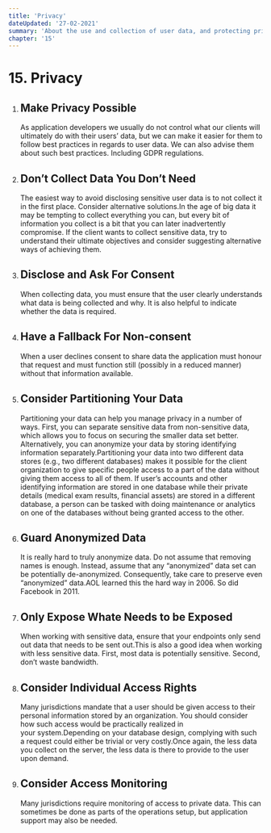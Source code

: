 ```yaml
---
title: 'Privacy'
dateUpdated: '27-02-2021'
summary: 'About the use and collection of user data, and protecting privacy'
chapter: '15'
---
```

# 15. Privacy
1. ## Make Privacy Possible
	As application developers we usually do not control what our clients will ultimately do with their users’ data, but we can make it easier for them to follow best practices in regards to user data. We can also advise them about such best practices. Including GDPR regulations.
2. ## Don’t Collect Data You Don’t Need
	The easiest way to avoid disclosing sensitive user data is to not collect it in the first place. Consider alternative solutions.In the age of big data it may be tempting to collect everything you can, but every bit of information you collect is a bit that you can later inadvertently compromise. If the client wants to collect sensitive data, try to understand their ultimate objectives and consider suggesting alternative ways of achieving them.
3. ## Disclose and Ask For Consent
	When collecting data, you must ensure that the user clearly understands what data is being collected and why. It is also helpful to indicate whether the data is required.
4. ## Have a Fallback For Non-consent
	When a user declines consent to share data the application must honour that request and must function still (possibly in a reduced manner) without that information available.
5. ## Consider Partitioning Your Data
	Partitioning your data can help you manage privacy in a number of ways. First, you can separate sensitive data from non-sensitive data, which allows you to focus on securing the smaller data set better. Alternatively, you can anonymize your data by storing identifying information separately.Partitioning your data into two different data stores (e.g., two different databases) makes it possible for the client organization to give specific people access to a part of the data without giving them access to all of them. If user’s accounts and other identifying information are stored in one database while their private details (medical exam results, financial assets) are stored in a different database, a person can be tasked with doing maintenance or analytics on one of the databases without being granted access to the other.
6. ## Guard Anonymized Data
	It is really hard to truly anonymize data. Do not assume that removing names is enough. Instead, assume that any “anonymized” data set can be potentially de-anonymized. Consequently, take care to preserve even “anonymized” data.AOL learned this the hard way in 2006. So did Facebook in 2011.
7. ## Only Expose Whate Needs to be Exposed
	When working with sensitive data, ensure that your endpoints only send out data that needs to be sent out.This is also a good idea when working with less sensitive data. First, most data is potentially sensitive. Second, don’t waste bandwidth.
8. ## Consider Individual Access Rights
	Many jurisdictions mandate that a user should be given access to their personal information stored by an organization. You should consider how such access would be practically realized in your system.Depending on your database design, complying with such a request could either be trivial or very costly.Once again, the less data you collect on the server, the less data is there to provide to the user upon demand.
9. ## Consider Access Monitoring
	Many jurisdictions require monitoring of access to private data. This can sometimes be done as parts of the operations setup, but application support may also be needed.